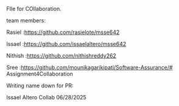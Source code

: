 FIle for COllaboration.

team members:

Rasiel   :https://github.com/rasielote/msse642

Issael   :https://github.com/issaelaltero/msse642

Nithish  :https://github.com/nithishreddy262

Sree     :https://github.com/mounikagarikipati/Software-Assurance/# Assignment4Collaboration

Writing name down for PR:

Issael Altero Collab 06/28/2025